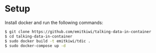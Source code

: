 # Setup
Install docker and run the following commands:

```sh
$ git clone https://github.com/emitkiwi/talking-data-in-container
$ cd talking-data-in-container
$ sudo docker build -t emitkiwi/tdic .
$ sudo docker-compose up -d
```
